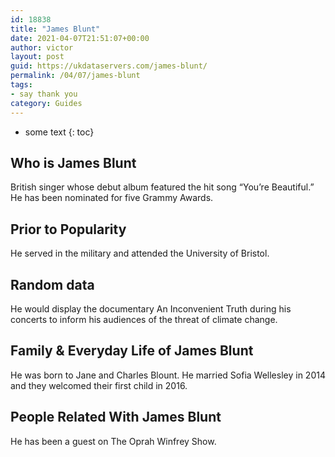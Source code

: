 ```yaml
---
id: 18838
title: "James Blunt"
date: 2021-04-07T21:51:07+00:00
author: victor
layout: post
guid: https://ukdataservers.com/james-blunt/
permalink: /04/07/james-blunt
tags:
- say thank you
category: Guides
---
```


* some text
{: toc}

## Who is James Blunt

British singer whose debut album featured the hit song &#8220;You&#8217;re Beautiful.&#8221; He has been nominated for five Grammy Awards.

## Prior to Popularity

He served in the military and attended the University of Bristol.

## Random data

He would display the documentary An Inconvenient Truth during his concerts to inform his audiences of the threat of climate change.

## Family & Everyday Life of James Blunt

He was born to Jane and Charles Blount. He married Sofia Wellesley in 2014 and they welcomed their first child in 2016.

## People Related With James Blunt

He has been a guest on The Oprah Winfrey Show.
 